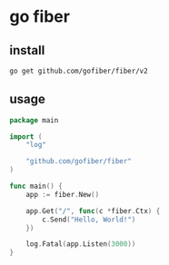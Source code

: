 # go fiber

## install

```sh
go get github.com/gofiber/fiber/v2
```

## usage

```go
package main

import (
	"log"

	"github.com/gofiber/fiber"
)

func main() {
	app := fiber.New()

	app.Get("/", func(c *fiber.Ctx) {
		c.Send("Hello, World!")
	})

	log.Fatal(app.Listen(3000))
}
```
